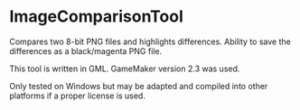 # ImageComparisonTool
Compares two 8-bit PNG files and highlights differences. Ability to save the differences as a black/magenta PNG file.

This tool is written in GML. GameMaker version 2.3 was used.

Only tested on Windows but may be adapted and compiled into other platforms if a proper license is used.
